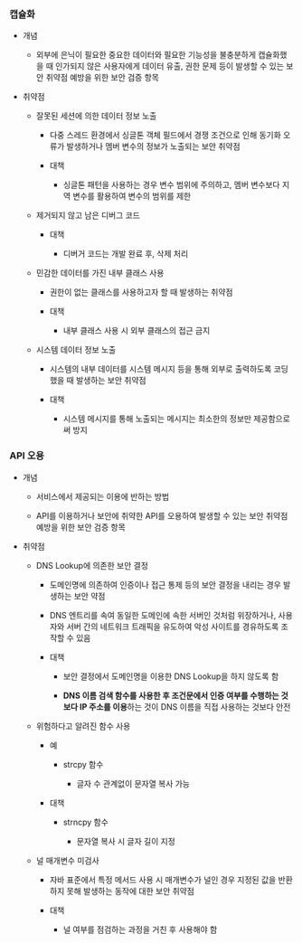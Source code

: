 ### 캡슐화

- 개념
  
  - 외부에 은닉이 필요한 중요한 데이터와 필요한 기능성을 불충분하게 캡슐화했을 때 인가되지 않은 사용자에게 데이터 유출, 권한 문제 등이 발생할 수 있는 보안 취약점 예방을 위한 보안 검증 항목

- 취약점
  
  - 잘못된 세션에 의한 데이터 정보 노출
    
    - 다중 스레드 환경에서 싱글톤 객체 필드에서 경쟁 조건으로 인해 동기화 오류가 발생하거나 멤버 변수의 정보가 노출되는 보안 취약점
    
    - 대책
      
      - 싱글톤 패턴을 사용하는 경우 변수 범위에 주의하고, 멤버 변수보다 지역 변수를 활용하여 변수의 범위를 제한
  
  - 제거되지 않고 남은 디버그 코드
    
    - 대책
      
      - 디버거 코드는 개발 완료 후, 삭제 처리
  
  - 민감한 데이터를 가진 내부 클래스 사용
    
    - 권한이 없는 클래스를 사용하고자 할 때 발생하는 취약점
    
    - 대책
      
      - 내부 클래스 사용 시 외부 클래스의 접근 금지
  
  - 시스템 데이터 정보 노출
    
    - 시스템의 내부 데이터를 시스템 메시지 등을 통해 외부로 출력하도록 코딩했을 때 발생하는 보안 취약점
    
    - 대책
      
      - 시스템 메시지를 통해 노출되는 메시지는 최소한의 정보만 제공함으로써 방지

### API 오용

- 개념
  
  - 서비스에서 제공되는 이용에 반하는 방법
  
  - API를 이용하거나 보안에 취약한 API를 오용하여 발생할 수 있는 보안 취약점 예방을 위한 보안 검증 항목

- 취약점
  
  - DNS Lookup에 의존한 보안 결정
    
    - 도메인명에 의존하여 인증이나 접근 통제 등의 보안 결정을 내리는 경우 발생하는 보안 약점
    
    - DNS 엔트리를 속여 동일한 도메인에 속한 서버인 것처럼 위장하거나, 사용자와 서버 간의 네트워크 트래픽을 유도하여 악성 사이트를 경유하도록 조작할 수 있음
    
    - 대책
      
      - 보안 결정에서 도메인명을 이용한 DNS Lookup을 하지 않도록 함
      
      - **DNS 이름 검색 함수를 사용한 후 조건문에서 인증 여부를 수행하는 것보다 IP 주소를 이용**하는 것이 DNS 이름을 직접 사용하는 것보다 안전
  
  - 위험하다고 알려진 함수 사용
    
    - 예
      
      - strcpy 함수
        
        - 글자 수 관계없이 문자열 복사 가능
    
    - 대책
      
      - strncpy 함수
        
        - 문자열 복사 시 글자 길이 지정
  
  - 널 매개변수 미검사
    
    - 자바 표준에서 특정 메서드 사용 시 매개변수가 널인 경우 지정된 값을 반환하지 못해 발생하는 동작에 대한 보안 취약점
    
    - 대책
      
      - 널 여부를 점검하는 과정을 거친 후 사용해야 함